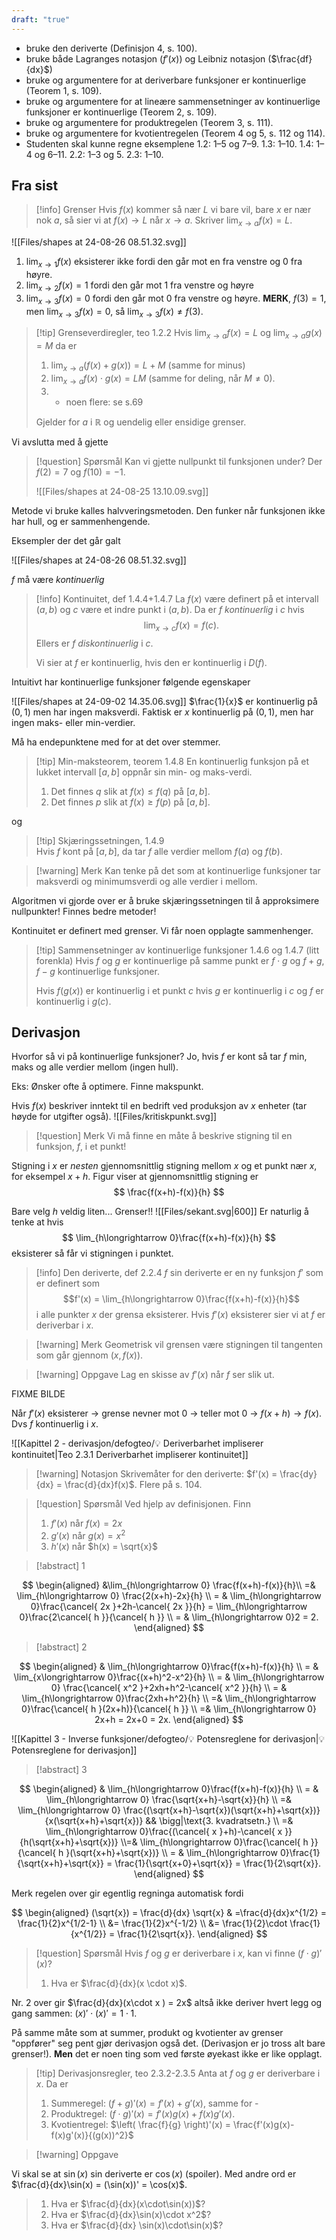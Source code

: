 ```yaml
---
draft: "true"
---
```

- bruke den deriverte (Definisjon 4, s. 100).
- bruke både Lagranges notasjon ($f'(x)$) og Leibniz notasjon ($\frac{df}{dx}$) 
- bruke og argumentere for at deriverbare funksjoner er kontinuerlige (Teorem 1, s. 109).
- bruke og argumentere for at lineære sammensetninger av kontinuerlige funksjoner er kontinuerlige (Teorem 2, s. 109).
- bruke og argumentere for produktregelen (Teorem 3, s. 111).
- bruke og argumentere for kvotientregelen (Teorem 4 og 5, s. 112 og 114).
- Studenten skal kunne regne eksemplene 1.2: 1–5 og 7–9. 1.3: 1–10. 1.4: 1–4 og 6–11. 2.2: 1–3 og 5. 2.3: 1–10.

## Fra sist

> [!info] Grenser
> Hvis $f(x)$ kommer så nær $L$ vi bare vil, bare $x$ er nær nok $a$, så sier vi at $f(x) \longrightarrow  L$ når $x \longrightarrow a$. Skriver $\lim_{x\longrightarrow a}f(x) = L$.   
>

![[Files/shapes at 24-08-26 08.51.32.svg]]
1. $\lim_{x\longrightarrow  1} f(x)$ eksisterer ikke fordi den går mot en fra venstre og 0 fra høyre.
2. $\lim_{x\longrightarrow 2}f(x) = 1$ fordi den går mot 1 fra venstre og høyre
3. $\lim_{x\longrightarrow 3}f(x) = 0$ fordi den går mot 0 fra venstre og høyre. **MERK**, $f(3) = 1$, men $\lim_{x\longrightarrow 3}f(x) = 0$, så $\lim_{x\longrightarrow  3}f(x) \neq f(3)$.

> [!tip] Grenseverdiregler, teo 1.2.2
> Hvis $\lim_{x\longrightarrow a}f(x) = L$ og $\lim_{x\longrightarrow a}g(x) = M$ da er
> 1. $\lim_{x\longrightarrow a}(f(x)+g(x))=L+M$ (samme for minus)
> 2. $\lim_{x\longrightarrow a}f(x)\cdot g(x) =LM$ (samme for deling, når $M \neq0$).
> 3. + noen flere: se s.69
> 
> Gjelder for $a$ i $\mathbb{R}$ og uendelig eller ensidige grenser.

Vi avslutta med å gjette 
> [!question] Spørsmål 
> Kan vi gjette nullpunkt til funksjonen under? Der $f(2)=7$ og $f(10)=-1$.
> 
> ![[Files/shapes at 24-08-25 13.10.09.svg]]

Metode vi bruke kalles halvveringsmetoden. Den funker når funksjonen ikke har hull, og er sammenhengende. 

Eksempler der det går galt

![[Files/shapes at 24-08-26 08.51.32.svg]]

$f$ må være *kontinuerlig*


> [!info] Kontinuitet, def 1.4.4+1.4.7
> La $f(x)$ være definert på et intervall $(a,b)$ og $c$ være et indre punkt i $(a,b)$. Da er $f$ *kontinuerlig* i $c$ hvis $$\lim_{x\longrightarrow  c}f(x) = f(c).$$
> Ellers er $f$ *diskontinuerlig* i $c$.
> 
>Vi sier at $f$ er kontinuerlig, hvis den er kontinuerlig i $D(f)$.

Intuitivt har kontinuerlige funksjoner følgende egenskaper

![[Files/shapes at 24-09-02 14.35.06.svg]]
$\frac{1}{x}$ er kontinuerlig på $(0,1)$ men har ingen maksverdi. Faktisk er $x$ kontinuerlig på $(0,1)$, men har ingen maks- eller min-verdier.

Må ha endepunktene med for at det over stemmer.

> [!tip] Min-maksteorem, teorem 1.4.8 
> En kontinuerlig funksjon på et lukket intervall $[a,b]$ oppnår sin min- og maks-verdi. 
> 1. Det finnes $q$ slik at $f(x)\leq f(q)$ på $[a,b]$.
> 2. Det finnes $p$ slik at $f(x)\geq f(p)$ på $[a,b]$.

og 

> [!tip] Skjæringssetningen, 1.4.9  
> Hvis $f$ kont på $[a,b]$, da tar $f$ alle verdier mellom $f(a)$ og $f(b)$.

> [!warning] Merk 
> Kan tenke på det som at kontinuerlige funksjoner tar maksverdi og minimumsverdi og alle verdier i mellom.

Algoritmen vi gjorde over er å bruke skjæringssetningen til å approksimere nullpunkter! Finnes bedre metoder!

Kontinuitet er definert med grenser. Vi får noen opplagte sammenhenger.

> [!tip] Sammensetninger av kontinuerlige funksjoner 1.4.6 og 1.4.7 (litt forenkla)
> Hvis $f$ og $g$ er kontinuerlige på samme punkt er $f\cdot g$ og $f+g$, $f-g$ kontinuerlige funksjoner. 
> 
> Hvis $f(g(x))$ er kontinuerlig i et punkt $c$ hvis $g$ er kontinuerlig i $c$ og $f$ er kontinuerlig i $g(c)$.



## Derivasjon

Hvorfor så vi på kontinuerlige funksjoner? Jo, hvis $f$ er kont så tar $f$ min, maks og alle verdier mellom (ingen hull).

Eks: Ønsker ofte å optimere. Finne makspunkt.

Hvis $f(x)$ beskriver inntekt til en bedrift ved produksjon av $x$ enheter (tar høyde for utgifter også). 
![[Files/kritiskpunkt.svg]]
> [!question] Merk 
> Vi må finne en måte å beskrive stigning til en funksjon, $f$, i et punkt!

Stigning i $x$ er *nesten* gjennomsnittlig stigning mellom $x$ og et punkt nær $x$, for eksempel $x+h$. Figur viser at gjennomsnittlig stigning er
$$
\frac{f(x+h)-f(x)}{h}
$$

Bare velg $h$ veldig liten... Grenser!!
![[Files/sekant.svg|600]]
Er naturlig å tenke at hvis 
$$
\lim_{h\longrightarrow  0}\frac{f(x+h)-f(x)}{h}
$$
eksisterer så får vi stigningen i punktet.



> [!info] Den deriverte, def 2.2.4
> $f$ sin deriverte er en ny funksjon $f'$ som er definert som
> $$f'(x) = \lim_{h\longrightarrow  0}\frac{f(x+h)-f(x)}{h}$$ 
>i alle punkter $x$ der grensa eksisterer. Hvis $f'(x)$ eksisterer sier vi at $f$ er deriverbar i $x$. 

> [!warning] Merk 
> Geometrisk vil grensen være stigningen til tangenten som går gjennom $(x,f(x))$.

> [!warning] Oppgave 
> Lag en skisse av $f'(x)$ når $f$ ser slik ut.

FIXME BILDE

Når $f'(x)$ eksisterer $\longrightarrow$ grense nevner mot 0 $\longrightarrow$ teller mot 0 $\longrightarrow$ $f(x+h) \longrightarrow f(x)$. Dvs $f$ kontinuerlig i $x$.

![[Kapittel 2 - derivasjon/defogteo/💡 Deriverbarhet impliserer kontinuitet|Teo 2.3.1 Deriverbarhet impliserer kontinuitet]]

> [!warning] Notasjon
> Skrivemåter for den deriverte:
>  $f'(x) = \frac{dy}{dx} = \frac{d}{dx}f(x)$.
> Flere på s. 104.
>  


> [!question] Spørsmål 
> Ved hjelp av definisjonen. Finn 
> 1. $f'(x)$ når $f(x) = 2x$
> 2. $g'(x)$ når $g(x) = x^2$
> 3. $h'(x)$ når $h(x) = \sqrt{x}$


> [!abstract] 1

$$
\begin{aligned} 
 &\lim_{h\longrightarrow   0} \frac{f(x+h)-f(x)}{h}\\
  =& \lim_{h\longrightarrow  0} \frac{2(x+h)-2x}{h}  \\ = & \lim_{h\longrightarrow  0}\frac{\cancel{ 2x }+2h-\cancel{ 2x }}{h} = \lim_{h\longrightarrow  0}\frac{2\cancel{ h }}{\cancel{ h }} \\ = & \lim_{h\longrightarrow  0}2 = 2.
\end{aligned} 
$$

> [!abstract] 2

$$
\begin{aligned} 
  & \lim_{h\longrightarrow   0}\frac{f(x+h)-f(x)}{h} \\ = & \lim_{x\longrightarrow  0}\frac{(x+h)^2-x^2}{h} \\ = & \lim_{h\longrightarrow  0} \frac{\cancel{ x^2 }+2xh+h^2-\cancel{ x^2 }}{h}  \\ = & \lim_{h\longrightarrow  0}\frac{2xh+h^2}{h} \\ =& \lim_{h\longrightarrow  0}\frac{\cancel{ h }(2x+h)}{\cancel{ h }} \\ =& \lim_{h\longrightarrow  0} 2x+h = 2x+0 = 2x.
\end{aligned} 
$$


![[Kapittel 3 - Inverse funksjoner/defogteo/💡 Potensreglene for derivasjon|💡 Potensreglene for derivasjon]]


> [!abstract] 3

$$
\begin{aligned} 
  & \lim_{h\longrightarrow  0}\frac{f(x+h)-f(x)}{h} \\  = & \lim_{h\longrightarrow  0} \frac{\sqrt{x+h}-\sqrt{x}}{h} \\ =& \lim_{h\longrightarrow  0} \frac{(\sqrt{x+h}-\sqrt{x})(\sqrt{x+h}+\sqrt{x})}{x(\sqrt{x+h}+\sqrt{x})} && \bigg|\text{3. kvadratsetn.} \\ =& \lim_{h\longrightarrow  0}\frac{(\cancel{ x }+h)-\cancel{ x }}{h(\sqrt{x+h}+\sqrt{x})} \\=& \lim_{h\longrightarrow  0}\frac{\cancel{ h }}{\cancel{ h }(\sqrt{x+h}+\sqrt{x})} \\  = & \lim_{h\longrightarrow  0}\frac{1}{\sqrt{x+h}+\sqrt{x}} = \frac{1}{\sqrt{x+0}+\sqrt{x}} = \frac{1}{2\sqrt{x}}.
\end{aligned} 
$$

Merk regelen over gir egentlig regninga automatisk fordi

$$
\begin{aligned} 
  (\sqrt{x}) = \frac{d}{dx} \sqrt{x}  & =\frac{d}{dx}x^{1/2} = \frac{1}{2}x^{1/2-1}  \\  &= \frac{1}{2}x^{-1/2} \\ &= \frac{1}{2}\cdot \frac{1}{x^{1/2}} = \frac{1}{2\sqrt{x}}.
\end{aligned} 
$$



> [!question] Spørsmål 
> Hvis $f$ og $g$ er deriverbare i $x$, kan vi finne $(f\cdot g)'(x)?$ 
> 1. Hva er $\frac{d}{dx}(x \cdot x)$.

Nr. 2 over gir $\frac{d}{dx}(x\cdot x ) = 2x$ altså ikke deriver hvert legg og gang sammen: $(x)'\cdot(x)' = 1\cdot1$.

På samme måte som at summer, produkt og kvotienter av grenser "oppfører" seg pent gjør derivasjon også det. (Derivasjon er jo tross alt bare grenser!). **Men** det er noen ting som ved første øyekast ikke er like opplagt.

> [!tip] Derivasjonsregler, teo 2.3.2-2.3.5
> Anta at $f$ og $g$ er deriverbare i $x$. Da er
> 1. Summeregel: $(f+g)'(x) = f'(x)+g'(x)$, samme for -
> 2. Produktregel: $(f \cdot g)'(x) = f'(x)g(x)+f(x)g'(x)$. 
> 3. Kvotientregel: $\left( \frac{f}{g} \right)'(x) = \frac{f'(x)g(x)-f(x)g'(x)}{(g(x))^2}$
>

> [!warning] Oppgave 
> 
Vi skal se at $\sin(x)$ sin deriverte er $\cos(x)$ (spoiler).
Med andre ord er $\frac{d}{dx}\sin(x) = (\sin(x))' = \cos(x)$.
> 1. Hva er  $\frac{d}{dx}(x\cdot\sin(x))$?
> 2. Hva er $\frac{d}{dx}\sin(x)\cdot x^2$?
> 3. Hva er $\frac{d}{dx} \sin(x)\cdot\sin(x)$?
